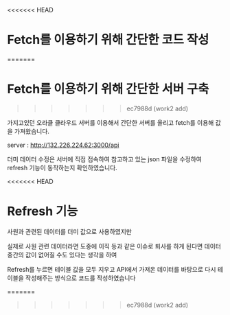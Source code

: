 <<<<<<< HEAD
# Fetch를 이용하기 위해 간단한 코드 작성
=======
# Fetch를 이용하기 위해 간단한 서버 구축
>>>>>>> ec7988d (work2 add)

가지고있던 오라클 클라우드 서버를 이용해서 간단한 서버를 올리고 fetch를 이용해 값을 가져왔습니다.

server : http://132.226.224.62:3000/api

더미 데이터 수정은 서버에 직접 접속하여 참고하고 있는 json 파일을 수정하여 refresh 기능이 동작하는지 확인하였습니다.

<<<<<<< HEAD




# Refresh 기능

사원과 관련된 데이터를 더미 값으로 사용하였지만 

실제로 사원 관련 데이터라면 도중에 이직 등과 같은 이슈로 퇴사를 하게 된다면 데이터 중간의 값이 없어질 수도 있다는 생각을 하여 

Refresh를 누르면 테이블 값을 모두 지우고 API에서 가져온 데이터를 바탕으로 다시 테이블을 작성해주는 방식으로 코드를 작성하였습니다

=======
>>>>>>> ec7988d (work2 add)
